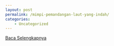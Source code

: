 ```yaml
---
layout: post
permalink: /mimpi-pemandangan-laut-yang-indah/
categories:
    - Uncategorized
---
```


[Baca Selengkapnya](/02)
